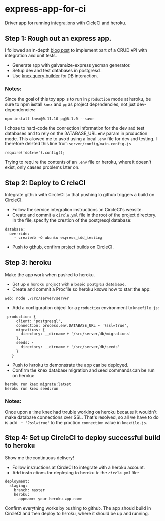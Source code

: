 # express-app-for-ci

Driver app for running integrations with CicleCI and heroku.

## Step 1: Rough out an express app.

I followed an in-depth [blog post](http://mherman.org/blog/2016/09/12/testing-node-and-express/#.WFbM9ZIjZA9) 
to implement part of a CRUD API with integration and unit tests.

* Generate app with galvanaize-express yeoman generator.
* Setup dev and test databases in postgresql.
* Use [knex query builder](http://knexjs.org/) for DB interaction.
 
### Notes:
 
Since the goal of this toy app is to run in `production` mode at 
heroku, be sure to npm install `knex` and `pg` as project dependencies, 
not just dev-dependencies:
 
 ```
 npm install knex@0.11.10 pg@6.1.0 --save
```

 I chose to hard-code the connection information for the dev and test
 databases and to rely on the DATABASE_URL env param in production mode.
 This allowed me to avoid using a local `.env` file for dev and testing.
 I therefore deleted this line from `server/config/main-config.js`
 ```
 require('dotenv').config();
 ```
Trying to require the contents of an `.env` file on heroku, where it 
doesn't exist, only causes problems later on.
 
## Step 2: Deploy to CircleCI

Integrate github with CircleCI so that pushing to github triggers a 
build on CircleCI.

* Follow the service integration instructions on CircleCI's website.
* Create and commit a `circle,yml` file in the root of the project 
directory. In the file, specify the creation of the postgresql database:
```
database:
  override:
    - createdb -O ubuntu express_tdd_testing
```
* Push to github, confirm project builds on CircleCI.

## Step 3: heroku

Make the app work when pushed to heroku.

* Set up a heroku project with a basic postgres database.
* Create and commit a Procfile so heroku knows how to start the app:
```
web: node ./src/server/server
```
* Add a configuration object for a `production` environment to 
`knexfile.js`:
```
 production: {
     client: 'postgresql',
     connection: process.env.DATABASE_URL + '?ssl=true',
     migrations: {
       directory: __dirname + '/src/server/db/migrations'
     },
     seeds: {
       directory: __dirname + '/src/server/db/seeds'
     }
   }
```
* Push to heroku to demonstrate the app can be deployed.
* Confirm the knex database migration and seed commands can be run on
 heroku:
```
heroku run knex migrate:latest
heroku run knex seed:run
```

### Notes:

Once upon a time knex had trouble working on heroku because it wouldn't
make database connections over SSL. That's resolved, so all we have to 
do is add ` + '?ssl=true'` to the proction `connection` value in 
`knexfile.js`.

## Step 4: Set up CircleCI to deploy successful build to heroku
 
Show me the continuous delivery!

* Follow instructions at CircleCI to integrate with a heroku account.
* Add instructions for deploying to heroku to the `circle.yml` file:
```
deployment:
  staging:
    branch: master
    heroku:
      appname: your-heroku-app-name
```

Confirm everything works by pushing to github. The app should build in
CircleCI and then deploy to heroku, where it should be up and running.
